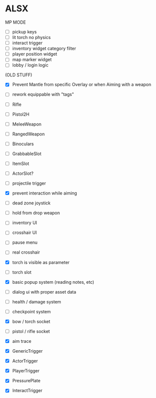 # ALSX

MP MODE
- [ ] pickup keys
- [ ] lit torch no physics
- [ ] interact trigger
- [ ] inventory widget category filter
- [ ] player position widget 
- [ ] map marker widget 
- [ ] lobby / login logic

(OLD STUFF)
- [x] Prevent Mantle from specific Overlay or when Aiming with a weapon
- [ ] rework equippable with "tags"
- [ ] Rifle
- [ ] Pistol2H
- [ ] MeleeWeapon
- [ ] RangedWeapon
- [ ] Binoculars
- [ ] GrabbableSlot
- [ ] ItemSlot
- [ ] ActorSlot?
- [ ] projectile trigger
- [x] prevent interaction while aiming
- [ ] dead zone joystick
- [ ] hold from drop weapon
- [ ] inventory UI
- [ ] crosshair UI
- [ ] pause menu
- [ ] real crosshair
- [x] torch is visible as parameter
- [ ] torch slot
- [x] basic popup system (reading notes, etc)
- [ ] dialog ui with proper asset data
- [ ] health / damage system
- [ ] checkpoint system
- [x] bow / torch socket
- [ ] pistol / rifle socket


- [x] aim trace
- [x] GenericTrigger
- [x] ActorTrigger
- [x] PlayerTrigger
- [x] PressurePlate
- [x] InteractTrigger